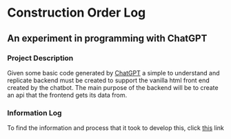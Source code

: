 Construction Order Log
======================
## An experiment in programming with ChatGPT 
### **Project Description**
Given some basic code generated by [ChatGPT](https://openai.com/blog/chatgpt) a simple to understand and replicate backend must be created to support the vanilla html front end created by the chatbot. The main purpose of the backend will be to create an api that the frontend gets its data from.
### Information Log
To find the information and process that it took to develop this, click [this](./InfoLog.md) link